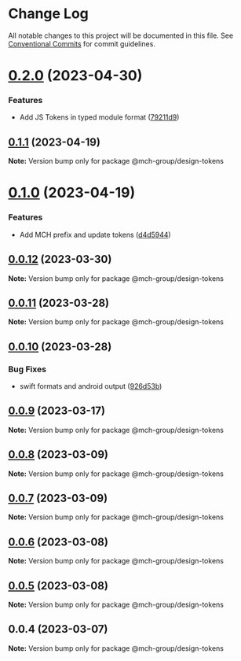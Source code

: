 # Change Log

All notable changes to this project will be documented in this file.
See [Conventional Commits](https://conventionalcommits.org) for commit guidelines.

# [0.2.0](https://bitbucket.org/mchappsrvcs/artbasel-design-tokens/compare/@mch-group/design-tokens@0.1.1...@mch-group/design-tokens@0.2.0) (2023-04-30)


### Features

* Add JS Tokens in typed module format ([79211d9](https://bitbucket.org/mchappsrvcs/artbasel-design-tokens/commits/79211d9bdcb69e079bcd25c46ae89c7cefba7003))





## [0.1.1](https://bitbucket.org/mchappsrvcs/artbasel-design-tokens/compare/@mch-group/design-tokens@0.1.0...@mch-group/design-tokens@0.1.1) (2023-04-19)

**Note:** Version bump only for package @mch-group/design-tokens





# [0.1.0](https://bitbucket.org/mchappsrvcs/artbasel-design-tokens/compare/@mch-group/design-tokens@0.0.12...@mch-group/design-tokens@0.1.0) (2023-04-19)


### Features

* Add MCH prefix and update tokens ([d4d5944](https://bitbucket.org/mchappsrvcs/artbasel-design-tokens/commits/d4d59442c1c1a20998faa94af6b04012b30d2684))





## [0.0.12](https://bitbucket.org/mchappsrvcs/artbasel-design-tokens/compare/@mch-group/design-tokens@0.0.11...@mch-group/design-tokens@0.0.12) (2023-03-30)

**Note:** Version bump only for package @mch-group/design-tokens





## [0.0.11](https://bitbucket.org/mchappsrvcs/artbasel-design-tokens/compare/@mch-group/design-tokens@0.0.10...@mch-group/design-tokens@0.0.11) (2023-03-28)

**Note:** Version bump only for package @mch-group/design-tokens





## [0.0.10](https://bitbucket.org/mchappsrvcs/artbasel-design-tokens/compare/@mch-group/design-tokens@0.0.9...@mch-group/design-tokens@0.0.10) (2023-03-28)


### Bug Fixes

* swift formats and android output ([926d53b](https://bitbucket.org/mchappsrvcs/artbasel-design-tokens/commits/926d53bdbf3b8625e2003f6988d98473efde1093))





## [0.0.9](https://bitbucket.org/mchappsrvcs/artbasel-design-tokens/compare/@mch-group/design-tokens@0.0.8...@mch-group/design-tokens@0.0.9) (2023-03-17)

**Note:** Version bump only for package @mch-group/design-tokens





## [0.0.8](https://bitbucket.org/mchappsrvcs/artbasel-design-tokens/compare/@mch-group/design-tokens@0.0.7...@mch-group/design-tokens@0.0.8) (2023-03-09)

**Note:** Version bump only for package @mch-group/design-tokens





## [0.0.7](https://bitbucket.org/mchappsrvcs/artbasel-design-tokens/compare/@mch-group/design-tokens@0.0.6...@mch-group/design-tokens@0.0.7) (2023-03-09)

**Note:** Version bump only for package @mch-group/design-tokens





## [0.0.6](https://bitbucket.org/mchappsrvcs/artbasel-design-tokens/compare/@mch-group/design-tokens@0.0.5...@mch-group/design-tokens@0.0.6) (2023-03-08)

**Note:** Version bump only for package @mch-group/design-tokens





## [0.0.5](https://bitbucket.org/mchappsrvcs/artbasel-design-tokens/compare/@mch-group/design-tokens@0.0.4...@mch-group/design-tokens@0.0.5) (2023-03-08)

**Note:** Version bump only for package @mch-group/design-tokens





## 0.0.4 (2023-03-07)

**Note:** Version bump only for package @mch-group/design-tokens

